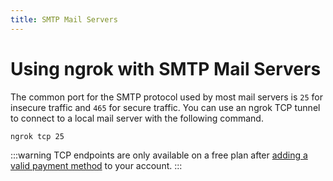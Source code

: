 ```yaml
---
title: SMTP Mail Servers
---
```


# Using ngrok with SMTP Mail Servers

The common port for the SMTP protocol used by most mail servers is `25` for insecure traffic and `465` for secure traffic. You can use an ngrok TCP tunnel to connect to a local mail server with the following command.

```bash
ngrok tcp 25
```

:::warning
TCP endpoints are only available on a free plan after [adding a valid payment method](https://dashboard.ngrok.com/settings#id-verification) to your account.
:::
